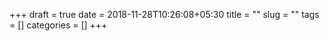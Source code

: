 +++ 
draft = true
date = 2018-11-28T10:26:08+05:30
title = ""
slug = "" 
tags = []
categories = []
+++
